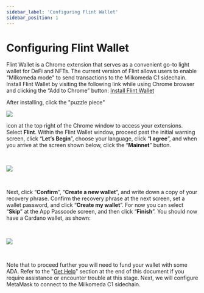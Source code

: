 ```yaml
---
sidebar_label: 'Configuring Flint Wallet'
sidebar_position: 1
---
```


# Configuring Flint Wallet

Flint Wallet is a Chrome extension that serves as a convenient go-to light wallet for DeFi and NFTs. The current version of Flint allows users to enable "Milkomeda mode" to send transactions to the Milkomeda C1 sidechain. Install Flint Wallet by visiting the following link while using Chrome browser and clicking the “Add to Chrome” button: [Install Flint Wallet](https://chrome.google.com/webstore/detail/flint/hnhobjmcibchnmglfbldbfabcgaknlkj)​

After installing, click the "puzzle piece"

![](https://219607439-files.gitbook.io/~/files/v0/b/gitbook-x-prod.appspot.com/o/spaces%2FiSJiJU03fzOYGsKJ0KBc%2Fuploads%2FRxW8fEe4NKUPSEPd9u9w%2Fimage.png?alt=media&token=444bd588-0cf2-4874-9c78-88451f4317f3)

icon at the top right of the Chrome window to access your extensions. Select **Flint**. Within the Flint Wallet window, proceed past the initial warning screen, click “**Let’s Begin**”, choose your language, click “**I agree**”, and when you arrive at the screen shown below, click the “**Mainnet**” button.

​

![](https://219607439-files.gitbook.io/~/files/v0/b/gitbook-x-prod.appspot.com/o/spaces%2FiSJiJU03fzOYGsKJ0KBc%2Fuploads%2FNVr6Z7B2UVGc5gUX21vb%2Fimage.png?alt=media&token=51335015-4aac-4385-b8cd-50a2f267078b)

​

Next, click “**Confirm**”, “**Create a new wallet**”, and write down a copy of your recovery phrase. Confirm the recovery phrase at the next screen, set a wallet password, and click “**Create my wallet**”. For now you can select “**Skip**” at the App Passcode screen, and then click “**Finish**”. You should now have a Cardano wallet, as shown:

​

![](https://219607439-files.gitbook.io/~/files/v0/b/gitbook-x-prod.appspot.com/o/spaces%2FiSJiJU03fzOYGsKJ0KBc%2Fuploads%2FvsQmpfyxTu7od5LbCwU9%2Fimage.png?alt=media&token=fd2108a7-5d7c-47cc-8c9e-d1acc7328422)

​

Note that to proceed further you will need to fund your wallet with some ADA. Refer to the "[Get Help](https://dcspark.gitbook.io/milkomeda-getting-started/get-help)" section at the end of this document if you require assistance or encounter trouble at this stage. Next, we will configure MetaMask to connect to the Milkomeda C1 sidechain.